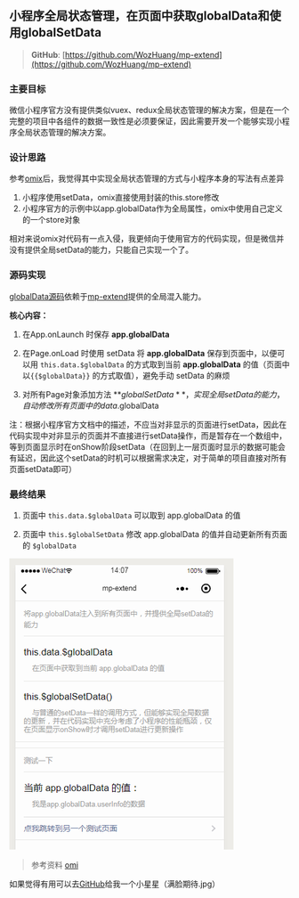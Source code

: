 ## 小程序全局状态管理，在页面中获取globalData和使用globalSetData ##

> **GitHub**: [https://github.com/WozHuang/mp-extend](https://github.com/WozHuang/mp-extend)

### 主要目标 ###

微信小程序官方没有提供类似vuex、redux全局状态管理的解决方案，但是在一个完整的项目中各组件的数据一致性是必须要保证，因此需要开发一个能够实现小程序全局状态管理的解决方案。

### 设计思路 ###

参考[omix](https://github.com/Tencent/omi/tree/master/packages/omix)后，我觉得其中实现全局状态管理的方式与小程序本身的写法有点差异

1. 小程序使用setData，omix直接使用封装的this.store修改
2. 小程序官方的示例中以app.globalData作为全局属性，omix中使用自己定义的一个store对象

相对来说omix对代码有一点入侵，我更倾向于使用官方的代码实现，但是微信并没有提供全局setData的能力，只能自己实现一个了。

### 源码实现 ###

[globalData源码](https://github.com/WozHuang/mp-extend/blob/master/demo/mp-extend/complex/extend-globalData.js)依赖于[mp-extend](https://github.com/WozHuang/mp-extend)提供的全局混入能力。

**核心内容：**

1. 在App.onLaunch 时保存 **app.globalData**

2. 在Page.onLoad 时使用 setData 将 **app.globalData** 保存到页面中，以便可以用 `this.data.$globalData` 的方式取到当前 **app.globalData** 的值（页面中以`{{$globalData}}` 的方式取值），避免手动 setData 的麻烦

3. 对所有Page对象添加方法 **$globalSetData**，实现全局setData的能力，自动修改所有页面中的data.$globalData

注：根据小程序官方文档中的描述，不应当对非显示的页面进行setData，因此在代码实现中对非显示的页面并不直接进行setData操作，而是暂存在一个数组中，等到页面显示时在onShow阶段setData（在回到上一层页面时显示的数据可能会有延迟，因此这个setData的时机可以根据需求决定，对于简单的项目直接对所有页面setData即可）

### 最终结果 ###

1. 页面中 `this.data.$globalData` 可以取到 app.globalData 的值

2. 页面中 `this.$globalSetData` 修改 app.globalData 的值并自动更新所有页面的 `$globalData`

![](globalData.gif)

> 参考资料
> [omi](https://github.com/Tencent/omi)

如果觉得有用可以去[GitHub](https://github.com/WozHuang/mp-extend)给我一个小星星（满脸期待.jpg）